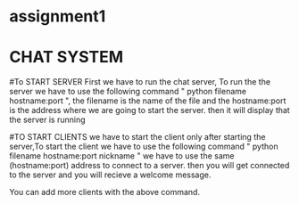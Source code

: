 # assignment1
# CHAT SYSTEM
#To START SERVER
First we have to run the chat server, To run the the server we have to use the following command 
" python filename hostname:port ", the filename is the name of the file  and the hostname:port is the address where we are going to start the server.
then it will display that the server is running

#TO START CLIENTS
we have to start the client only after starting the server,To start the client we have to use the following command
" python filename hostname:port nickname " we have to use the same (hostname:port) address to connect to a server.
then you will get connected to the server and you will recieve a welcome message.

You can add more clients with the above command. 






